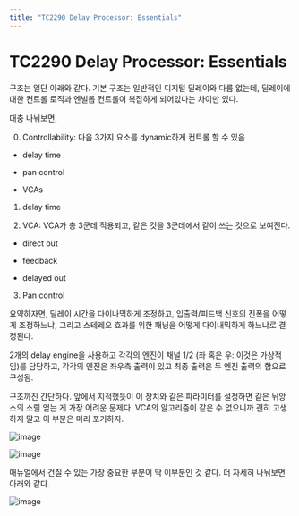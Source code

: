 ```yaml
---
title: "TC2290 Delay Processor: Essentials"
---
```

# TC2290 Delay Processor: Essentials


구조는 일단 아래와 같다. 기본 구조는 일반적인 디지털 딜레이와 다름 없는데, 딜레이에 대한 컨트롤 로직과 엔빌롭 컨트롤이 복잡하게 되어있다는 차이만 있다.




대충 나눠보면,




0) Controllability: 다음 3가지 요소를 dynamic하게 컨트롤 할 수 있음

- delay time

- pan control

- VCAs

1) delay time

2) VCA: VCA가 총 3군데 적용되고, 같은 것을 3군데에서 같이 쓰는 것으로 보여진다.

- direct out

- feedback

- delayed out

3) Pan control




요약하자면, 딜레이 시간을 다이나믹하게 조정하고, 입출력/피드백 신호의 진폭을 어떻게 조정하느냐, 그리고 스테레오 효과를 위한 패닝을 어떻게 다이내믹하게 하느냐로 결정된다.




2개의 delay engine을 사용하고 각각의 엔진이 채널 1/2 (좌 혹은 우: 이것은 가상적임)를 담당하고, 각각의 엔진은 좌우측 출력이 있고 최종 출력은 두 엔진 출력의 합으로 구성됨.




구조까진 간단하다. 앞에서 지적했듯이 이 장치와 같은 파라미터를 설정하면 같은 뉘앙스의 소릴 얻는 게 가장 어려운 문제다. VCA의 알고리즘이 같은 수 없으니까 괜히 고생하지 말고 이 부분은 미리 포기하자.









![image](f2f6a6315fbe88286b367b5d8fa48890.png)



![image](5d3ecea9b2ce8d8142cbac3feb34c200.png)




매뉴얼에서 건질 수 있는 가장 중요한 부분이 딱 이부분인 것 같다. 더 자세히 나눠보면 아래와 같다. 






![image](d874d3fa2680f0aa16f16862472ad3bb.png)





